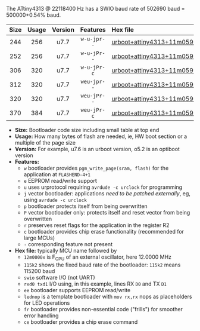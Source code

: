 The ATtiny4313 @ 22118400 Hz has a SWIO baud rate of 502690 baud = 500000+0.54% baud.

|Size|Usage|Version|Features|Hex file|
|:-:|:-:|:-:|:-:|:--|
|244|256|u7.7|`w-u-jpr--`|[urboot+attiny4313+11m0592x++250k0_swio_rxd0_txd1_lednop.hex](https://raw.githubusercontent.com/stefanrueger/urboot.hex/main/mcus/attiny4313/external_oscillator/fcpu+11m0592_Hz/br++250k0_bps/urboot+attiny4313+11m0592x++250k0_swio_rxd0_txd1_lednop.hex)|
|252|256|u7.7|`w-u-jPr--`|[urboot+attiny4313+11m0592x++250k0_swio_rxd0_txd1.hex](https://raw.githubusercontent.com/stefanrueger/urboot.hex/main/mcus/attiny4313/external_oscillator/fcpu+11m0592_Hz/br++250k0_bps/urboot+attiny4313+11m0592x++250k0_swio_rxd0_txd1.hex)|
|306|320|u7.7|`w-u-jPr-c`|[urboot+attiny4313+11m0592x++250k0_swio_rxd0_txd1_lednop_fr_ce.hex](https://raw.githubusercontent.com/stefanrueger/urboot.hex/main/mcus/attiny4313/external_oscillator/fcpu+11m0592_Hz/br++250k0_bps/urboot+attiny4313+11m0592x++250k0_swio_rxd0_txd1_lednop_fr_ce.hex)|
|312|320|u7.7|`weu-jpr--`|[urboot+attiny4313+11m0592x++250k0_swio_rxd0_txd1_ee_lednop.hex](https://raw.githubusercontent.com/stefanrueger/urboot.hex/main/mcus/attiny4313/external_oscillator/fcpu+11m0592_Hz/br++250k0_bps/urboot+attiny4313+11m0592x++250k0_swio_rxd0_txd1_ee_lednop.hex)|
|320|320|u7.7|`weu-jPr--`|[urboot+attiny4313+11m0592x++250k0_swio_rxd0_txd1_ee.hex](https://raw.githubusercontent.com/stefanrueger/urboot.hex/main/mcus/attiny4313/external_oscillator/fcpu+11m0592_Hz/br++250k0_bps/urboot+attiny4313+11m0592x++250k0_swio_rxd0_txd1_ee.hex)|
|370|384|u7.7|`weu-jPr-c`|[urboot+attiny4313+11m0592x++250k0_swio_rxd0_txd1_ee_lednop_fr_ce.hex](https://raw.githubusercontent.com/stefanrueger/urboot.hex/main/mcus/attiny4313/external_oscillator/fcpu+11m0592_Hz/br++250k0_bps/urboot+attiny4313+11m0592x++250k0_swio_rxd0_txd1_ee_lednop_fr_ce.hex)|

- **Size:** Bootloader code size including small table at top end
- **Usage:** How many bytes of flash are needed, ie, HW boot section or a multiple of the page size
- **Version:** For example, u7.6 is an urboot version, o5.2 is an optiboot version
- **Features:**
  + `w` bootloader provides `pgm_write_page(sram, flash)` for the application at `FLASHEND-4+1`
  + `e` EEPROM read/write support
  + `u` uses urprotocol requiring `avrdude -c urclock` for programming
  + `j` vector bootloader: applications *need to be patched externally*, eg, using `avrdude -c urclock`
  + `p` bootloader protects itself from being overwritten
  + `P` vector bootloader only: protects itself and reset vector from being overwritten
  + `r` preserves reset flags for the application in the register R2
  + `c` bootloader provides chip erase functionality (recommended for large MCUs)
  + `-` corresponding feature not present
- **Hex file:** typically MCU name followed by
  + `12m0000x` is F<sub>CPU</sub> of an external oscillator, here 12.0000 MHz
  + `115k2` shows the fixed baud rate of the bootloader: `115k2` means 115200 baud
  + `swio` software I/O (not UART)
  + `rxd0 txd1` I/O using, in this example, lines RX `D0` and TX `D1`
  + `ee` bootloader supports EEPROM read/write
  + `lednop` is a template bootloader with `mov rx,rx` nops as placeholders for LED operations
  + `fr` bootloader provides non-essential code ("frills") for smoother error handling
  + `ce` bootloader provides a chip erase command
